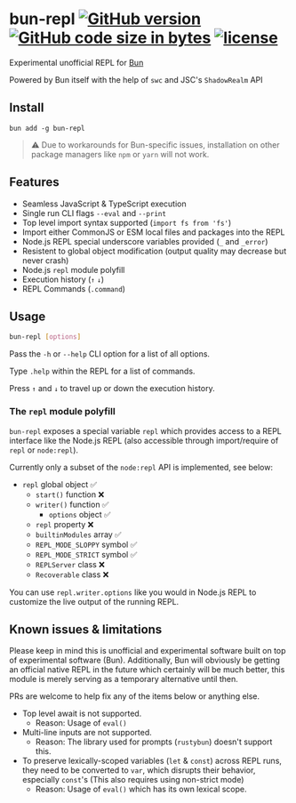 # bun-repl [![GitHub version][github-image]][github-url] [![GitHub code size in bytes][size-image]][github-url] [![license][license-image]][license-url]

Experimental unofficial REPL for [Bun](https://github.com/oven-sh/bun)

Powered by Bun itself with the help of `swc` and JSC's `ShadowRealm` API

## Install
```
bun add -g bun-repl
```
> ⚠️ Due to workarounds for Bun-specific issues, installation on other package managers like `npm` or `yarn` will not work.

## Features

* Seamless JavaScript & TypeScript execution
* Single run CLI flags `--eval` and `--print`
* Top level import syntax supported (`import fs from 'fs'`)
* Import either CommonJS or ESM local files and packages into the REPL
* Node.js REPL special underscore variables provided (`_` and `_error`)
* Resistent to global object modification (output quality may decrease but never crash)
* Node.js `repl` module polyfill
* Execution history (`↑` `↓`)
* REPL Commands (`.command`)

## Usage
```sh
bun-repl [options]
```
Pass the `-h` or `--help` CLI option for a list of all options.

Type `.help` within the REPL for a list of commands.

Press `↑` and `↓` to travel up or down the execution history.

### The `repl` module polyfill
`bun-repl` exposes a special variable `repl` which provides access to a REPL interface like the Node.js REPL (also accessible through import/require of `repl` or `node:repl`).

Currently only a subset of the `node:repl` API is implemented, see below:
* `repl` global object ✅
    * `start()` function ❌
    * `writer()` function ✅
        * `options` object ✅
    * `repl` property ❌
    * `builtinModules` array ✅
    * `REPL_MODE_SLOPPY` symbol ✅
    * `REPL_MODE_STRICT` symbol ✅
    * `REPLServer` class ❌
    * `Recoverable` class ❌

You can use `repl.writer.options` like you would in Node.js REPL to customize the live output of the running REPL.

## Known issues & limitations
Please keep in mind this is unofficial and experimental software built on top of experimental software (Bun). Additionally, Bun will obviously be getting an official native REPL in the future which certainly will be much better, this module is merely serving as a temporary alternative until then.

PRs are welcome to help fix any of the items below or anything else.

* Top level await is not supported.
    * Reason: Usage of `eval()`
* Multi-line inputs are not supported.
    * Reason: The library used for prompts (`rustybun`) doesn't support this.
* To preserve lexically-scoped variables (`let` & `const`) across REPL runs, they need to be converted to `var`, which disrupts their behavior, especially `const`'s (This also requires using non-strict mode)
    * Reason: Usage of `eval()` which has its own lexical scope.

[github-url]:https://github.com/jhmaster2000/bun-repl
[github-image]:https://img.shields.io/github/package-json/v/jhmaster2000/bun-repl.svg?color=gray
[license-url]:https://github.com/jhmaster2000/bun-repl/blob/master/LICENSE.md
[license-image]:https://img.shields.io/npm/l/bun-repl.svg
[size-image]:https://img.shields.io/github/languages/code-size/jhmaster2000/bun-repl.svg

